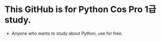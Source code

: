 # This GitHub is for Python Cos Pro 1급 study.
+ Anyone who wants to study about Python, use for free.
